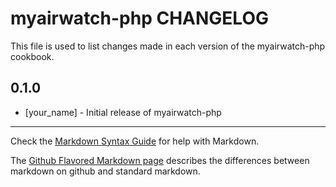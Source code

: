 myairwatch-php CHANGELOG
========================

This file is used to list changes made in each version of the myairwatch-php cookbook.

0.1.0
-----
- [your_name] - Initial release of myairwatch-php

- - -
Check the [Markdown Syntax Guide](http://daringfireball.net/projects/markdown/syntax) for help with Markdown.

The [Github Flavored Markdown page](http://github.github.com/github-flavored-markdown/) describes the differences between markdown on github and standard markdown.
